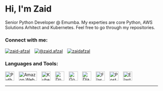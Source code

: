 <h1 align="left">Hi, I'm Zaid</h1>
<p align="left">Senior Python Developer @ Emumba. My experties are core Python, AWS Solutions Arhitect and Kubernetes. Feel free to go through my repositories.</p>

<p align="left">
<h3 align="left">Connect with me:</h3>
<a href="https://linkedin.com/in/zaid-afzal" target="blank"><img align="center" src="https://img.shields.io/badge/linkedin-%230077B5.svg?&style=for-the-badge&logo=linkedin&logoColor=white" alt="zaid-afzal" /></a> &ensp;  
<a href="https://medium.com/@zaid.afzal" target="blank"><img align="center" src="https://img.shields.io/badge/medium-%2312100E.svg?&style=for-the-badge&logo=medium&logoColor=white" alt="@zaid.afzal" /></a> &ensp;  
<a href="mailto:zaidafzal@protonmail.com" target="blank"><img align="center" src="https://img.shields.io/badge/gmail-D14836?&style=for-the-badge&logo=gmail&logoColor=white" alt="zaidafzal" /></a> &ensp; 
</p>

<h3 align="left">Languages and Tools:</h3>
<p align="left"> 
  <a> <img alt="Python" title="Python" width="30px" height="30px" src="https://www.vectorlogo.zone/logos/python/python-icon.svg" /> </a> &ensp;
  <a> <img alt="Amazon Web Services" title="Amazon Web Services" width="60px" height="30px" src="https://www.vectorlogo.zone/logos/amazon_aws/amazon_aws-ar21.svg" /> </a> &ensp;
    <a> <img alt="Kubernetes" title="Kubernetes" width="30px" height="30px" src="[https://www.vectorlogo.zone/logos/kubernetes/kubernetes-icon.svg](https://www.vectorlogo.zone/logos/kubernetes/kubernetes-icon.svg)" /> </a> &ensp;
  <a> <img alt="Docker" title="Docker" width="30px" height="30px" src="https://www.vectorlogo.zone/logos/docker/docker-icon.svg" /> </a> &ensp;
  <a> <img alt="Google Cloud Platform" title="Google Cloud Platform" width="30px" height="30px" src="https://www.vectorlogo.zone/logos/google_cloud/google_cloud-icon.svg" /> </a> &ensp;
  <a> <img alt="Django" title="Django" width="30px" height="30px" src="https://www.vectorlogo.zone/logos/djangoproject/djangoproject-ar21.svg" /> </a> &ensp;
  <a> <img alt="Flask" title="Flask" width="30px" height="30px" src="https://www.vectorlogo.zone/logos/pocoo_flask/pocoo_flask-icon.svg" /> </a> &ensp;
  <a> <img alt="PostgreSQL" title="PostgreSQL" width="30px" height="30px" src="https://www.vectorlogo.zone/logos/postgresql/postgresql-ar21.svg" /> </a> &ensp;
  <a> <img alt="ElasticSearch" title="ElasticSearch" width="30px" height="30px" src="https://www.vectorlogo.zone/logos/elastic/elastic-ar21.svg" /> </a> &ensp;
</p>

<hr>

